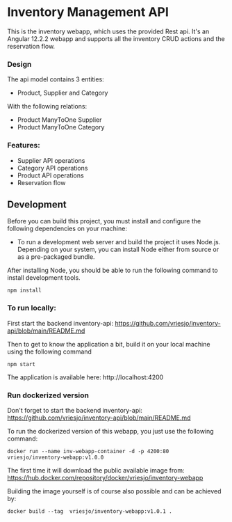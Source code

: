 # Inventory Management API

This is the inventory webapp, which uses the provided Rest api. 
It's an Angular 12.2.2 webapp and supports all the inventory CRUD actions and the reservation flow.

### Design
The api model contains 3 entities: 
- Product, Supplier and Category 

With the following relations:
- Product ManyToOne Supplier 
- Product ManyToOne Category

### Features:
- Supplier API operations
- Category API operations
- Product API operations
- Reservation flow

## Development

Before you can build this project, you must install and configure the following dependencies on your machine:

- To run a development web server and build the project it uses Node.js.
   Depending on your system, you can install Node either from source or as a pre-packaged bundle.

After installing Node, you should be able to run the following command to install development tools.

`npm install`

### To run locally:
First start the backend inventory-api: https://github.com/vriesjo/inventory-api/blob/main/README.md

Then to get to know the application a bit, build it on your local machine using the following command

`npm start`

The application is available here: http://localhost:4200

### Run dockerized version

Don't forget to start the backend inventory-api: https://github.com/vriesjo/inventory-api/blob/main/README.md
 
To run the dockerized version of this webapp, you just use the following command:

```
docker run --name inv-webapp-container -d -p 4200:80 vriesjo/inventory-webapp:v1.0.0
``` 

The first time it will download the public available image from:
 https://hub.docker.com/repository/docker/vriesjo/inventory-webapp
 
Building the image yourself is of course also possible and can be achieved by:
  
`docker build --tag  vriesjo/inventory-webapp:v1.0.1 .`